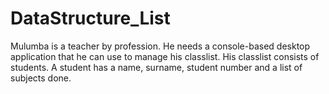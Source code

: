 # DataStructure_List
Mulumba is a teacher by profession. He needs a console-based desktop application that he can use to  manage his classlist. His classlist consists of students. A student has a name, surname, student number  and a list of subjects done.
